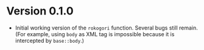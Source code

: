 # Version 0.1.0

  * Initial working version of the `rokogori` function. Several bugs
    still remain. (For example, using `body` as XML tag is impossible
    because it is intercepted by `base::body`.)
